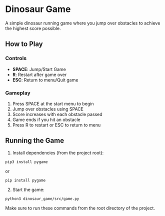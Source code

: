 # Dinosaur Game

A simple dinosaur running game where you jump over obstacles to achieve the highest score possible.

## How to Play

### Controls
- **SPACE**: Jump/Start Game
- **R**: Restart after game over
- **ESC**: Return to menu/Quit game

### Gameplay
1. Press SPACE at the start menu to begin
2. Jump over obstacles using SPACE
3. Score increases with each obstacle passed
4. Game ends if you hit an obstacle
5. Press R to restart or ESC to return to menu

## Running the Game

1. Install dependencies (from the project root):
```
pip3 install pygame
```
or
```
pip install pygame
```

2. Start the game:
```
python3 dinosaur_game/src/game.py
```

Make sure to run these commands from the root directory of the project.